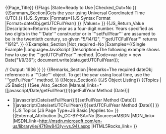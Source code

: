 {{Page_Title}}
{{Flags
|State=Ready to Use
|Checked_Out=No
}}
{{Summary_Section|Gets the year using Universal Coordinated Time (UTC).}}
{{JS_Syntax
|Formats={{JS Syntax Format
|Format=dateObj.getUTCFullYear()
}}
|Values=
}}
{{JS_Return_Value
|Description=Returns the year as a four-digit number. Years specified as two digits in the '''Date''' constructor or in '''setFullYear''' are assumed to be in the twentieth century, so given "5/14/12", '''getUTCFullYear''' returns "1912".
}}
{{Examples_Section
|Not_required=No
|Examples={{Single Example
|Language=JavaScript
|Description=The following example shows how to use the '''getUTCFullYear''' method.
|Code=var date = new Date("1/9/36");
 document.write(date.getUTCFullYear());
 
 // Output: 1936
}}
}}
{{Remarks_Section
|Remarks=The required dateObj reference is a '''Date''' object. To get the year using local time, use the '''getFullYear''' method.
}}
{{Notes_Section}}
{{JS Object Listing}}
{{Topics | JS Basic}}
{{See_Also_Section
|Manual_links=* [[javascript/Date/getFullYear{{!}}getFullYear Method (Date)]]
* [[javascript/Date/setFullYear{{!}}setFullYear Method (Date)]]
* [[javascript/Date/setUTCFullYear{{!}}setUTCFullYear Method (Date)]]
}}
{{JS Topics
|JS Page Type=JS Basic
|Applies to=
}}
{{External_Attribution
|Is_CC-BY-SA=No
|Sources=MSDN
|MDN_link=
|MSDN_link=http://msdn.microsoft.com/en-us/library/ie/47f8w843(v=vs.94).aspx
|HTML5Rocks_link=
}}